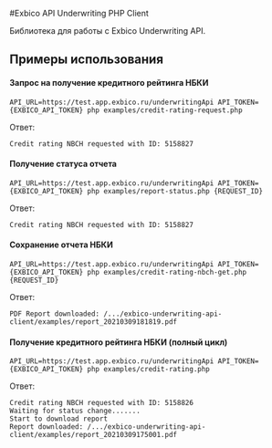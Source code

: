 #Exbico API Underwriting PHP Client

Библиотека для работы с Exbico Underwriting API.

## Примеры использования

#### Запрос на получение кредитного рейтинга НБКИ
```
API_URL=https://test.app.exbico.ru/underwritingApi API_TOKEN={EXBICO_API_TOKEN} php examples/credit-rating-request.php
```
Ответ:
```
Credit rating NBCH requested with ID: 5158827
```

#### Получение статуса отчета
```
API_URL=https://test.app.exbico.ru/underwritingApi API_TOKEN={EXBICO_API_TOKEN} php examples/report-status.php {REQUEST_ID}
```
Ответ:
```
Credit rating NBCH requested with ID: 5158827
```

#### Сохранение отчета НБКИ
```
API_URL=https://test.app.exbico.ru/underwritingApi API_TOKEN={EXBICO_API_TOKEN} php examples/credit-rating-nbch-get.php {REQUEST_ID}
```
Ответ:
```
PDF Report downloaded: /.../exbico-underwriting-api-client/examples/report_20210309181819.pdf
```


#### Получение кредитного рейтинга НБКИ (полный цикл)
```
API_URL=https://test.app.exbico.ru/underwritingApi API_TOKEN={EXBICO_API_TOKEN} php examples/credit-rating.php
```
Ответ:
```
Credit rating NBCH requested with ID: 5158826
Waiting for status change.......
Start to download report
Report downloaded: /.../exbico-underwriting-api-client/examples/report_20210309175001.pdf
```